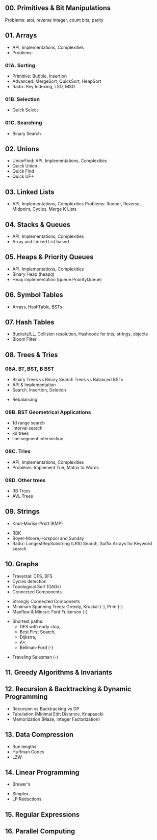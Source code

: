 ## 00. Primitives & Bit Manipulations
Problems: atoi, reverse integer, count bits, parity  

## 01. Arrays 
* API, Implementations, Complexities
* Problems:

### 01A. Sorting
* Primitive: Bubble, Insertion
* Advanced: MergeSort, QuickSort, HeapSort
* Radix: Key Indexing, LSD, MSD

### 01B. Selection
* Quick Select 

### 01C. Searching
* Binary Search


## 02. Unions
* UnionFind: API, Implementations, Complexities
* Quick Union
* Quick Find
* Quick UF+

## 03. Linked Lists
* API, Implementations, Complexities
Problems: Runner, Reverse, Midpoint, Cycles, Merge K Lists


## 04. Stacks & Queues
* API, Implementations, Complexities
* Array and Linked List based

## 05. Heaps & Priority Queues
* API, Implementations, Complexities
* Binary Heap (heapq)
* Heap implementation (queue.PriorityQueue)


## 06. Symbol Tables
* Arrays, HashTable, BSTs

## 07. Hash Tables
* Buckets/LL, Collision resolution, Hashcode for ints, strings, objects
* Bloom Filter

## 08. Trees & Tries
### 08A. BT, BST, B BST
* Binary Trees vs Binary Search Trees vs Balanced BSTs
* API & Implementation
* Search, Insertion, Deletion
- Rebalancing

### 08B. BST Geometrical Applications
- 1d range search
- interval search
- kd trees
- line segment intersection

### 08C. Tries
* API, Implementations, Complexities
* Problems: Implement Trie, Matrix to Words

### 08D. Other trees
- RB Trees
- AVL Trees

## 09. Strings
- Knut-Moriss-Prutt (KMP)
* RBK
* Boyer-Moore,Horspool and Sunday
* Radix: LongestRepSubstring (LRS) Search, Suffix Arrays for Keyword search

## 10. Graphs
* Traversal: DFS, BFS
* Cycles detection
* Topological Sort (DAGs)
* Connected Components
- Strongly Connected Components
- Minimum Spanning Trees: Greedy, Kruskal (-), Prim (-)
- Maxflow & Mincut: Ford Fulkerson (-)
* Shortest paths: 
    * DFS with early stop, 
    - Best First Search, 
    - Dijkstra, 
    - A*, 
    - Bellman-Ford (-)
- Traveling Salesman (-)

## 11. Greedy Algorithms & Invariants

## 12. Recursion & Backtracking & Dynamic Programming
* Recursion vs Backtracking vs DP
* Tabulation (Minimal Edit Distance, Knapsack)
* Memorization (Maze, Integer Factorization)

## 13. Data Compression
- Run lengths
- Huffman Codes
- LZW

## 14. Linear Programming
* Brewer's
- Simplex
- LP Reductions 

## 15. Regular Expressions

## 16. Parallel Computing